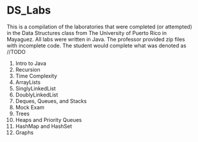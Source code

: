 # DS_Labs
This is a compilation of the laboratories that were completed (or attempted) in the Data Structures class from The University of Puerto Rico in Mayaguez. 
All labs were written in Java. The professor provided zip files with incomplete code. The student would complete what was denoted as //TODO

1. Intro to Java
2. Recursion
3. Time Complexity
4. ArrayLists
5. SinglyLinkedList
6. DoublyLinkedList
7. Deques, Queues, and Stacks
8. Mock Exam
9. Trees
10. Heaps and Priority Queues
11. HashMap and HashSet
12. Graphs
